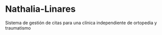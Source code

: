 # Nathalia-Linares
Sistema de gestión de citas para una clínica independiente de ortopedia y traumatismo
